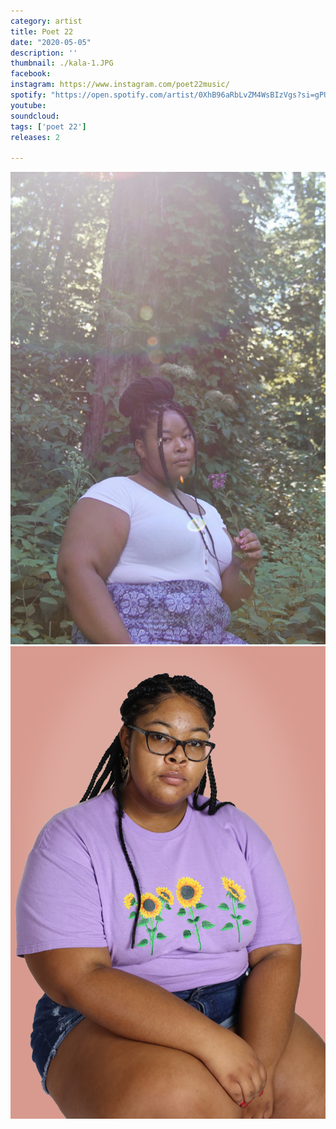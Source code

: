 ```yaml
---
category: artist
title: Poet 22
date: "2020-05-05"
description: ''
thumbnail: ./kala-1.JPG
facebook: 
instagram: https://www.instagram.com/poet22music/
spotify: "https://open.spotify.com/artist/0XhB96aRbLvZM4WsBIzVgs?si=gPUV08lgT3CMWcCIBWPDPw"
youtube: 
soundcloud: 
tags: ['poet 22']
releases: 2

---
```


![Poet 22](./kala-2.JPG)
![Poet 22](./kala-3.jpg)
